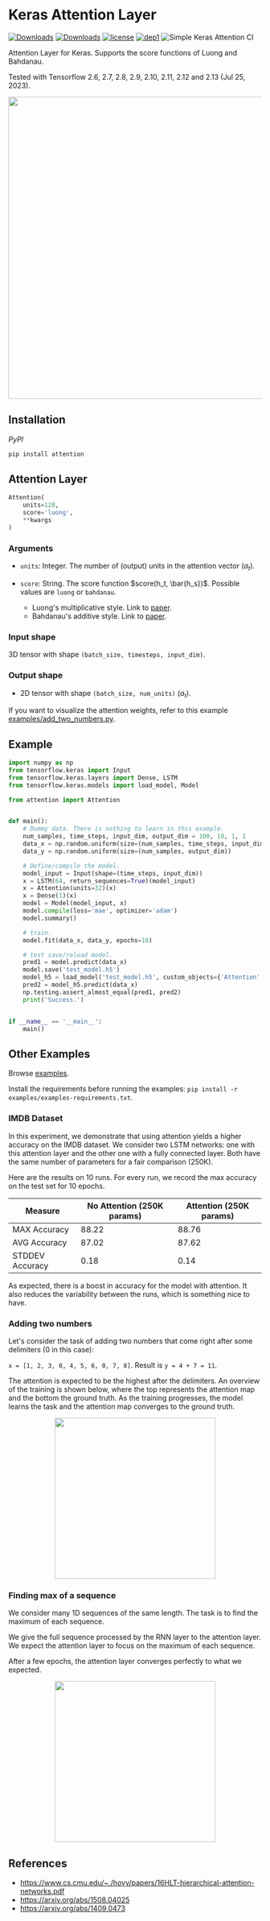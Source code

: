# Keras Attention Layer

[![Downloads](https://pepy.tech/badge/attention)](https://pepy.tech/project/attention)
[![Downloads](https://pepy.tech/badge/attention/month)](https://pepy.tech/project/attention)
[![license](https://img.shields.io/badge/License-Apache_2.0-brightgreen.svg)](https://github.com/philipperemy/keras-attention-mechanism/blob/master/LICENSE) [![dep1](https://img.shields.io/badge/Tensorflow-2.0+-brightgreen.svg)](https://www.tensorflow.org/)
![Simple Keras Attention CI](https://github.com/philipperemy/keras-attention-mechanism/workflows/Simple%20Keras%20Attention%20CI/badge.svg)

Attention Layer for Keras. Supports the score functions of Luong and Bahdanau.

Tested with Tensorflow 2.6, 2.7, 2.8, 2.9, 2.10, 2.11, 2.12 and 2.13 (Jul 25, 2023).

<p align="center">
  <img src="examples/equations.png" width="600">
</p>


## Installation

*PyPI*

```bash
pip install attention
```

## Attention Layer

```python
Attention(
    units=128,
    score='luong',
    **kwargs
)
```

### Arguments

- `units`: Integer. The number of (output) units in the attention vector ($a_t$).
- `score`: String. The score function $score(h_t, \bar{h_s})$. Possible values are `luong` or `bahdanau`.


   - Luong's multiplicative style. Link to [paper](https://arxiv.org/abs/1508.04025).
   - Bahdanau's additive style. Link to [paper](https://arxiv.org/abs/1409.0473).


### Input shape

3D tensor with shape `(batch_size, timesteps, input_dim)`.

### Output shape

- 2D tensor with shape `(batch_size, num_units)` ($a_t$).

If you want to visualize the attention weights, refer to this example [examples/add_two_numbers.py](examples/add_two_numbers.py).


## Example

```python
import numpy as np
from tensorflow.keras import Input
from tensorflow.keras.layers import Dense, LSTM
from tensorflow.keras.models import load_model, Model

from attention import Attention


def main():
    # Dummy data. There is nothing to learn in this example.
    num_samples, time_steps, input_dim, output_dim = 100, 10, 1, 1
    data_x = np.random.uniform(size=(num_samples, time_steps, input_dim))
    data_y = np.random.uniform(size=(num_samples, output_dim))

    # Define/compile the model.
    model_input = Input(shape=(time_steps, input_dim))
    x = LSTM(64, return_sequences=True)(model_input)
    x = Attention(units=32)(x)
    x = Dense(1)(x)
    model = Model(model_input, x)
    model.compile(loss='mae', optimizer='adam')
    model.summary()

    # train.
    model.fit(data_x, data_y, epochs=10)

    # test save/reload model.
    pred1 = model.predict(data_x)
    model.save('test_model.h5')
    model_h5 = load_model('test_model.h5', custom_objects={'Attention': Attention})
    pred2 = model_h5.predict(data_x)
    np.testing.assert_almost_equal(pred1, pred2)
    print('Success.')


if __name__ == '__main__':
    main()
```

## Other Examples

Browse [examples](examples).

Install the requirements before running the examples: `pip install -r examples/examples-requirements.txt`.


### IMDB Dataset

In this experiment, we demonstrate that using attention yields a higher accuracy on the IMDB dataset. We consider two
LSTM networks: one with this attention layer and the other one with a fully connected layer. Both have the same number
of parameters for a fair comparison (250K).

Here are the results on 10 runs. For every run, we record the max accuracy on the test set for 10 epochs.


| Measure  | No Attention (250K params) | Attention (250K params) |
| ------------- | ------------- | ------------- |
| MAX Accuracy | 88.22 | 88.76 |
| AVG Accuracy | 87.02 | 87.62 |
| STDDEV Accuracy | 0.18 | 0.14 |

As expected, there is a boost in accuracy for the model with attention. It also reduces the variability between the runs, which is something nice to have.


### Adding two numbers

Let's consider the task of adding two numbers that come right after some delimiters (0 in this case):

`x = [1, 2, 3, 0, 4, 5, 6, 0, 7, 8]`. Result is `y = 4 + 7 = 11`.

The attention is expected to be the highest after the delimiters. An overview of the training is shown below, where the
top represents the attention map and the bottom the ground truth. As the training  progresses, the model learns the 
task and the attention map converges to the ground truth.

<p align="center">
  <img src="examples/attention.gif" width="320">
</p>

### Finding max of a sequence

We consider many 1D sequences of the same length. The task is to find the maximum of each sequence. 

We give the full sequence processed by the RNN layer to the attention layer. We expect the attention layer to focus on the maximum of each sequence.

After a few epochs, the attention layer converges perfectly to what we expected.

<p align="center">
  <img src="examples/readme/example.png" width="320">
</p>

## References

- https://www.cs.cmu.edu/~./hovy/papers/16HLT-hierarchical-attention-networks.pdf
- https://arxiv.org/abs/1508.04025
- https://arxiv.org/abs/1409.0473

